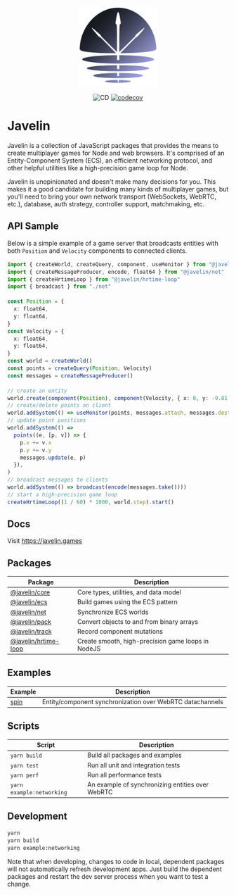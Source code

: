<p align="center">
  <img src="./logo.png" width="180px">
</p>

<p align="center">
  <img src="https://github.com/3mcd/javelin/workflows/CD/badge.svg?branch=release/next" alt="CD">
  <a href="https://codecov.io/gh/3mcd/javelin"><img src="https://codecov.io/gh/3mcd/javelin/branch/master/graph/badge.svg?token=8UMA33S9UL" alt="codecov"></a>
</p>

# Javelin

Javelin is a collection of JavaScript packages that provides the means to create multiplayer games for Node and web browsers. It's comprised of an Entity-Component System (ECS), an efficient networking protocol, and other helpful utilities like a high-precision game loop for Node.

Javelin is unopinionated and doesn't make many decisions for you. This makes it a good candidate for building many kinds of multiplayer games, but you'll need to bring your own network transport (WebSockets, WebRTC, etc.), database, auth strategy, controller support, matchmaking, etc.

## API Sample

Below is a simple example of a game server that broadcasts entities with both `Position` and `Velocity` components to connected clients.

```ts
import { createWorld, createQuery, component, useMonitor } from "@javelin/ecs"
import { createMessageProducer, encode, float64 } from "@javelin/net"
import { createHrtimeLoop } from "@javelin/hrtime-loop"
import { broadcast } from "./net"

const Position = {
  x: float64,
  y: float64,
}
const Velocity = {
  x: float64,
  y: float64,
}
const world = createWorld()
const points = createQuery(Position, Velocity)
const messages = createMessageProducer()

// create an entity
world.create(component(Position), component(Velocity, { x: 0, y: -9.81 }))
// create/delete points on client
world.addSystem(() => useMonitor(points, messages.attach, messages.destroy))
// update point positions
world.addSystem(() =>
  points((e, [p, v]) => {
    p.x += v.x
    p.y += v.y
    messages.update(e, p)
  }),
)
// broadcast messages to clients
world.addSystem(() => broadcast(encode(messages.take())))
// start a high-precision game loop
createHrtimeLoop((1 / 60) * 1000, world.step).start()
```

## Docs

Visit https://javelin.games

## Packages

| Package                                        | Description                                        |
| ---------------------------------------------- | -------------------------------------------------- |
| [@javelin/core](./packages/core)               | Core types, utilities, and data model              |
| [@javelin/ecs](./packages/ecs)                 | Build games using the ECS pattern                  |
| [@javelin/net](./packages/net)                 | Synchronize ECS worlds                             |
| [@javelin/pack](./packages/pack)               | Convert objects to and from binary arrays          |
| [@javelin/track](./packages/track)             | Record component mutations                         |
| [@javelin/hrtime-loop](./packages/hrtime-loop) | Create smooth, high-precision game loops in NodeJS |

## Examples

| Example                 | Description                                               |
| ----------------------- | --------------------------------------------------------- |
| [spin](./examples/spin) | Entity/component synchronization over WebRTC datachannels |

## Scripts

| Script                    | Description                                      |
| ------------------------- | ------------------------------------------------ |
| `yarn build`              | Build all packages and examples                  |
| `yarn test`               | Run all unit and integration tests               |
| `yarn perf`               | Run all performance tests                        |
| `yarn example:networking` | An example of synchronizing entities over WebRTC |

## Development

```sh
yarn
yarn build
yarn example:networking
```

Note that when developing, changes to code in local, dependent packages will not automatically refresh development apps. Just build the dependent packages and restart the dev server process when you want to test a change.
